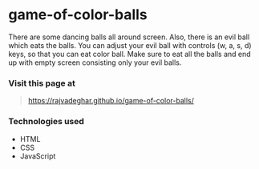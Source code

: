 # game-of-color-balls
There are some dancing balls all around screen. Also, there is an evil ball which eats the balls. You can adjust your evil ball with controls (w, a, s, d) keys, so that you can eat color ball. Make sure to eat all the balls and end up with empty screen consisting only your evil balls.

### Visit this page at
> https://rajvadeghar.github.io/game-of-color-balls/

### Technologies used
- HTML
- CSS
- JavaScript
